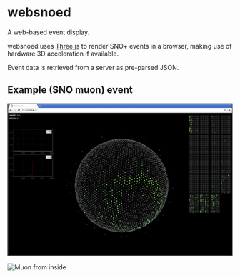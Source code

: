 websnoed
========
A web-based event display.

websnoed uses [Three.js](http://mrdoob.github.com/three.js/) to render SNO+ events in a browser, making use of hardware 3D acceleration if available.

Event data is retrieved from a server as pre-parsed JSON.

Example (SNO muon) event
--------------------
![Muon](https://github.com/mastbaum/websnoed/raw/master/doc/muon.png)

![Muon from inside](https://github.com/mastbaum/websnoed/raw/master/doc/muon-inside.png)

